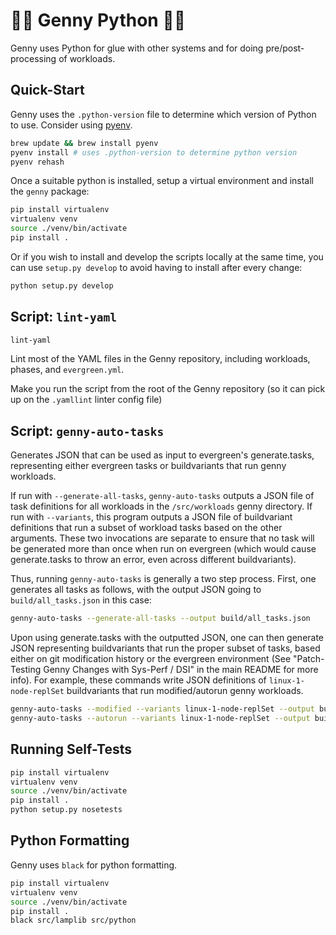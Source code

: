 🧞🐍 Genny Python  🧞🐍
========================

Genny uses Python for glue with other systems and for
doing pre/post-processing of workloads.

Quick-Start
-----------

Genny uses the `.python-version` file to determine
which version of Python to use. Consider using
[pyenv](https://github.com/pyenv/pyenv).

```sh
brew update && brew install pyenv
pyenv install # uses .python-version to determine python version
pyenv rehash
```

Once a suitable python is installed, setup a virtual
environment and install the `genny` package:

```sh
pip install virtualenv
virtualenv venv
source ./venv/bin/activate
pip install .
```

Or if you wish to install and develop the scripts locally at the same time,
you can use `setup.py develop` to avoid having to install after every change:

```sh
python setup.py develop
```


Script: `lint-yaml`
---------------------

```sh
lint-yaml
```

Lint most of the YAML files in the Genny repository,
including workloads, phases, and `evergreen.yml`.

Make you run the script from the root of the Genny repository
(so it can pick up on the `.yamllint` linter config file)


Script: `genny-auto-tasks`
---------------------------------

Generates JSON that can be used as input to evergreen's generate.tasks,
representing either evergreen tasks or buildvariants that run genny workloads.

If run with `--generate-all-tasks`, `genny-auto-tasks` outputs a JSON file 
of task definitions for all workloads in the `/src/workloads` genny directory.
If run with `--variants`, this program outputs a JSON file of buildvariant
definitions that run a subset of workload tasks based on the other arguments.
These two invocations are separate to ensure that no task will be generated more
than once when run on evergreen (which would cause generate.tasks to throw an
error, even across different buildvariants).

Thus, running `genny-auto-tasks` is generally a two step process. First, one
generates all tasks as follows, with the output JSON going to `build/all_tasks.json`
in this case:

```sh
genny-auto-tasks --generate-all-tasks --output build/all_tasks.json
```

Upon using generate.tasks with the outputted JSON, one can then generate JSON
representing buildvariants that run the proper subset of tasks, based either
on git modification history or the evergreen environment (See "Patch-Testing
Genny Changes with Sys-Perf / DSI" in the main README for more info). For example,
these commands write JSON definitions of `linux-1-node-replSet` buildvariants
that run modified/autorun genny workloads.

```sh
genny-auto-tasks --modified --variants linux-1-node-replSet --output build/variants.json
genny-auto-tasks --autorun --variants linux-1-node-replSet --output build/variants.json
```


Running Self-Tests
------------------

```sh
pip install virtualenv
virtualenv venv
source ./venv/bin/activate
pip install .
python setup.py nosetests
```

Python Formatting
-----------------

Genny uses `black` for python formatting.

```sh
pip install virtualenv
virtualenv venv
source ./venv/bin/activate
pip install .
black src/lamplib src/python
```

